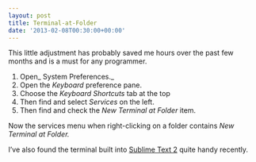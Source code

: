 ```yaml
---
layout: post
title: Terminal-at-Folder
date: '2013-02-08T00:30:00+00:00'
---
```

This little adjustment has probably saved me hours over the past few months and
is a must for any programmer.

1. Open_ System Preferences._
2. Open the _Keyboard_ preference pane.
3. Choose the _Keyboard Shortcuts_ tab at the top
4. Then find and select _Services_ on the left.
5. Then find and check the _New Terminal at Folder_ item.

Now the services menu when right-clicking on a folder contains _New Terminal at Folder._

I’ve also found the terminal built into [Sublime Text 2](/blog/2012/12/18/sublime-service)
quite handy recently.
